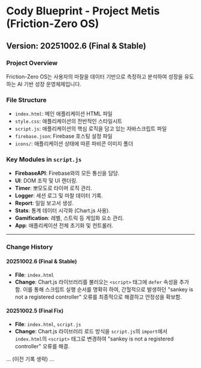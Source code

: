 # Cody Blueprint - Project Metis (Friction-Zero OS)

## Version: 20251002.6 (Final & Stable)

### Project Overview
Friction-Zero OS는 사용자의 마찰을 데이터 기반으로 측정하고 분석하여 성장을 유도하는 AI 기반 성장 운영체제입니다.

### File Structure
- `index.html`: 메인 애플리케이션 HTML 파일
- `style.css`: 애플리케이션의 전반적인 스타일시트
- `script.js`: 애플리케이션의 핵심 로직을 담고 있는 자바스크립트 파일
- `firebase.json`: Firebase 호스팅 설정 파일
- `icons/`: 애플리케이션 상태에 따른 파비콘 이미지 폴더

### Key Modules in `script.js`
- **FirebaseAPI**: Firebase와의 모든 통신을 담당.
- **UI**: DOM 조작 및 UI 렌더링.
- **Timer**: 뽀모도로 타이머 로직 관리.
- **Logger**: 세션 로그 및 마찰 데이터 기록.
- **Report**: 일일 보고서 생성.
- **Stats**: 통계 데이터 시각화 (Chart.js 사용).
- **Gamification**: 레벨, 스트릭 등 게임화 요소 관리.
- **App**: 애플리케이션 전체 초기화 및 컨트롤러.

---

### Change History

#### 20251002.6 (Final & Stable)
- **File**: `index.html`
- **Change**: Chart.js 라이브러리를 불러오는 `<script>` 태그에 `defer` 속성을 추가함. 이를 통해 스크립트 실행 순서를 명확히 하여, 간헐적으로 발생하던 "sankey is not a registered controller" 오류를 최종적으로 해결하고 안정성을 확보함.

#### 20251002.5 (Final Fix)
- **File**: `index.html`, `script.js`
- **Change**: Chart.js 라이브러리 로드 방식을 `script.js`의 `import`에서 `index.html`의 `<script>` 태그로 변경하여 "sankey is not a registered controller" 오류를 해결.

... (이전 기록 생략) ...